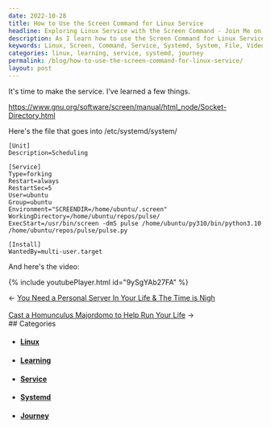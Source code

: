 ```yaml
---
date: 2022-10-28
title: How to Use the Screen Command for Linux Service
headline: Exploring Linux Service with the Screen Command - Join Me on My Journey!
description: As I learn how to use the Screen Command for Linux Service, I'm documenting my journey with a blog post. I've written a file to be placed in /etc/systemd/system/ and have watched a video to help me better understand the process. Come join me as I explore this new technology!
keywords: Linux, Screen, Command, Service, Systemd, System, File, Video, Explore, Technology, Learning, Journey, Documentation
categories: linux, learning, service, systemd, journey
permalink: /blog/how-to-use-the-screen-command-for-linux-service/
layout: post
---
```



It's time to make the service. I've learned a few things.

https://www.gnu.org/software/screen/manual/html_node/Socket-Directory.html

Here's the file that goes into /etc/systemd/system/

    [Unit]
    Description=Scheduling

    [Service]
    Type=forking
    Restart=always
    RestartSec=5
    User=ubuntu
    Group=ubuntu
    Environment="SCREENDIR=/home/ubuntu/.screen"
    WorkingDirectory=/home/ubuntu/repos/pulse/
    ExecStart=/usr/bin/screen -dmS pulse /home/ubuntu/py310/bin/python3.10 /home/ubuntu/repos/pulse/pulse.py

    [Install]
    WantedBy=multi-user.target

And here's the video:

{% include youtubePlayer.html id="9ySgYAb27FA" %}


<div class="arrow-links"><div class="post-nav-prev"><span class="arrow">&larr;&nbsp;</span><a href="/blog/you-need-a-personal-server-in-your-life-the-time-is-nigh/">You Need a Personal Server In Your Life & The Time is Nigh</a></div> &nbsp; <div class="post-nav-next"><a href="/blog/cast-a-homunculus-majordomo-to-help-run-your-life/">Cast a Homunculus Majordomo to Help Run Your Life</a><span class="arrow">&nbsp;&rarr;</span></div></div>
## Categories

<ul>
<li><h4><a href='/linux/'>Linux</a></h4></li>
<li><h4><a href='/learning/'>Learning</a></h4></li>
<li><h4><a href='/service/'>Service</a></h4></li>
<li><h4><a href='/systemd/'>Systemd</a></h4></li>
<li><h4><a href='/journey/'>Journey</a></h4></li></ul>